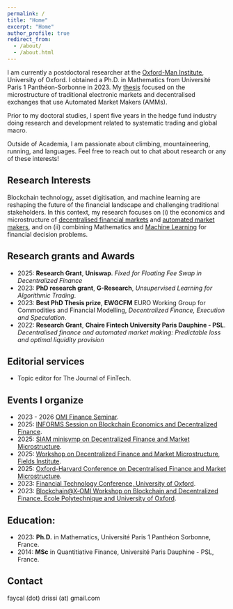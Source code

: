 ```yaml
---
permalink: /
title: "Home"
excerpt: "Home"
author_profile: true
redirect_from: 
  - /about/
  - /about.html
---
```


I am currently a postdoctoral researcher at the [Oxford-Man Institute](https://oxford-man.ox.ac.uk/), University of Oxford.  I obtained a Ph.D. in Mathematics from Université Paris 1 Panthéon-Sorbonne in 2023. My [thesis](https://papers.ssrn.com/sol3/papers.cfm?abstract_id=4424010) focused on the microstructure of traditional electronic markets and decentralised exchanges that use Automated Market Makers (AMMs).

Prior to my doctoral studies, I spent five years in the hedge fund industry doing research and development related to systematic trading and global macro. 

Outside of Academia, I am passionate about climbing, mountaineering, running, and languages. Feel free to reach out to chat about research or any of these interests!


## Research Interests
Blockchain technology, asset digitisation, and machine learning are reshaping the future of the financial landscape and challenging traditional stakeholders. In this context, my research focuses on (i) the economics and microstructure of <u>decentralised financial markets</u> and <u>automated market makers</u>, and on (ii) combining Mathematics and <u>Machine Learning</u> for financial decision problems.

## Research grants and Awards
- 2025: **Research Grant**, **Uniswap**. *Fixed for Floating Fee Swap in Decentralized Finance* 
- 2023: **PhD research grant**, **G-Research**, *Unsupervised Learning for Algorithmic Trading*.
- 2023: **Best PhD Thesis prize**, **EWGCFM** EURO Working Group for Commodities and Financial Modelling, *Decentralized Finance, Execution and Speculation*.
- 2022: **Research Grant**, **Chaire Fintech University Paris Dauphine ‑ PSL**. *Decentralised finance and automated market making: Predictable loss and optimal liquidity provision* 


## Editorial services
- Topic editor for The Journal of FinTech. 

## Events I organize
- 2023 - 2026 [OMI Finance Seminar](https://oxford-man.ox.ac.uk/omifinanceseminar/).
- 2025: [INFORMS Session on Blockchain Economics and Decentralized Finance](https://oxford-man.ox.ac.uk/omifinanceseminar/).
- 2025: [SIAM minisymp on Decentralized Finance and Market Microstructure](https://oxford-man.ox.ac.uk/omifinanceseminar/).
- 2025: [Workshop on Decentralized Finance and Market Microstructure, Fields Institute](http://www.fields.utoronto.ca/activities/24-25/decentralized-finance).
- 2025: [Oxford-Harvard Conference on Decentralised Finance and Market Microstructure](https://sites.google.com/view/oxford-harvard-defi/home).
- 2023: [Financial Technology Conference, University of Oxford](https://oxford-man.ox.ac.uk/event/financial-technology/).
- 2023: [Blockchain@X‑OMI Workshop on Blockchain and Decentralized Finance, Ecole Polytechnique and University of Oxford](https://crest.science/blockchainx-omi-workshop-on-blockchain-and-decentralized-finance/).


## Education:
- 2023: **Ph.D.** in Mathematics, Université Paris 1 Panthéon Sorbonne, France.
- 2014: **MSc** in Quantitiative Finance, Université Paris Dauphine - PSL, France.

## Contact
faycal (dot) drissi (at) gmail.com